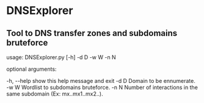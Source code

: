 # DNSExplorer

## Tool to DNS transfer zones and subdomains bruteforce

usage: DNSExplorer.py [-h] -d D -w W -n N

optional arguments:

  -h, --help  show this help message and exit
  -d D        Domain to be ennumerate.
  -w W        Wordlist to subdomains bruteforce.
  -n N        Number of interactions in the same subdomain (Ex: mx..mx1..mx2..).

